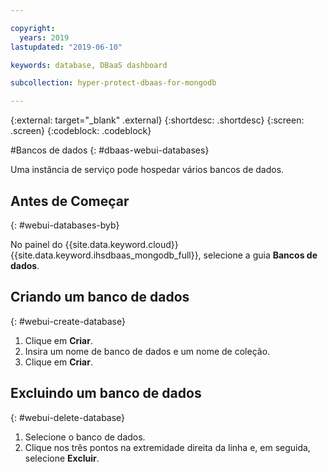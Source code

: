 ```yaml
---

copyright:
  years: 2019
lastupdated: "2019-06-10"

keywords: database, DBaaS dashboard

subcollection: hyper-protect-dbaas-for-mongodb

---
```


{:external: target="_blank" .external}
{:shortdesc: .shortdesc}
{:screen: .screen}
{:codeblock: .codeblock}


#Bancos de dados
{: #dbaas-webui-databases}

Uma instância de serviço pode hospedar vários bancos de dados.

## Antes de Começar
{: #webui-databases-byb}

No painel do {{site.data.keyword.cloud}} {{site.data.keyword.ihsdbaas_mongodb_full}}, selecione a guia **Bancos de dados**.

## Criando um banco de dados
{: #webui-create-database}

1. Clique em **Criar**.
2. Insira um nome de banco de dados e um nome de coleção.
3. Clique em **Criar**.

## Excluindo um banco de dados
{: #webui-delete-database}

1. Selecione o banco de dados.
2. Clique nos três pontos na extremidade direita da linha e, em seguida, selecione **Excluir**.

